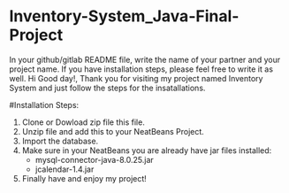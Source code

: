 # Inventory-System_Java-Final-Project
In your github/gitlab README file, write the name of your partner and your project name. If you have installation steps, please feel free to write it as well.
Hi Good day!, Thank you for visiting my project named Inventory System and just follow the steps for the insatallations.

#Installation Steps:
1. Clone or Dowload zip file this file.
2. Unzip file and add this to your NeatBeans Project.
3. Import the database.
4. Make sure in your NeatBeans you are already have jar files installed:
   - mysql-connector-java-8.0.25.jar
   - jcalendar-1.4.jar
5. Finally have and enjoy my project!
  

